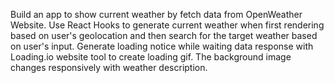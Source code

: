 Build an app to show current weather by fetch data from OpenWeather Website. Use React Hooks to generate current weather when first rendering based on user's geolocation and then search for the target weather based on user's input. Generate loading notice while waiting data response with Loading.io website tool to create loading gif. The background image changes responsively with weather description.

